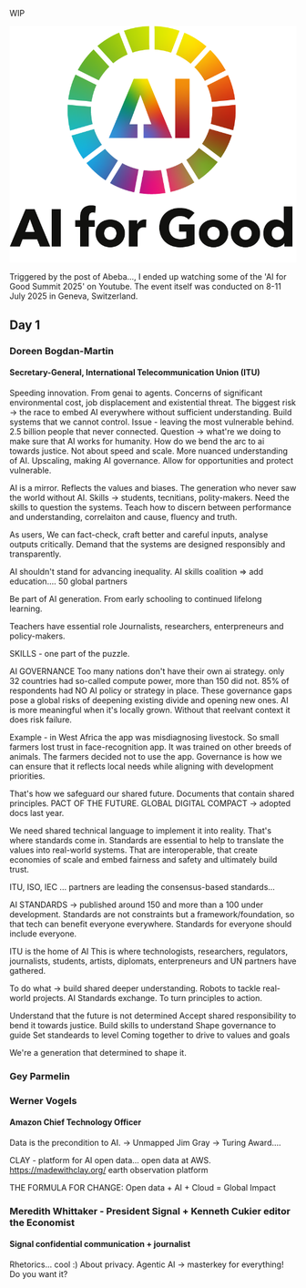 <!--
.. title: WIP - AI for Good Summit 2025   
.. slug: ai-for-good-2025
.. date: 2025-07-29
.. tags: reflection, watch-read-report
.. type: text
.. description: ai-for-good-2025
-->

WIP

<div class ="blog_pic">
    <img class="blog_pic" src="/images/posts/2025/ai-for-good-2025.png">
</div>

Triggered by the post of Abeba..., I ended up watching some of the 'AI for Good Summit 2025' on Youtube. The event itself
was conducted on 8-11 July 2025 in Geneva, Switzerland.

<!-- TEASER_END -->

## Day 1
### Doreen Bogdan-Martin
#### Secretary-General, International Telecommunication Union (ITU)

Speeding innovation. From genai to agents.
Concerns of significant environmental cost, job displacement and existential threat.
The biggest risk -> the race to embed AI everywhere without sufficient understanding.
Build systems that we cannot control.
Issue - leaving the most vulnerable behind. 2.5 billion people that never connected.
Question -> what're we doing to make sure that AI works for humanity. How do we bend the arc to ai towards justice.
Not about speed and scale. More nuanced understanding of AI.
Upscaling, making AI governance. Allow for opportunities and protect vulnerable.

AI is a mirror.
Reflects the values and biases. The generation who never saw the world without AI.
Skills -> students, tecnitians, polity-makers. Need the skills to question the systems.
Teach how to discern between performance and understanding, correlaiton and cause, fluency and truth.

As users, We can fact-check, craft better and careful inputs, analyse outputs critically.
Demand that the systems are designed responsibly and transparently.

AI shouldn't stand for advancing inequality.
AI skills coalition => add education.... 50 global partners

Be part of AI generation. From early schooling to continued lifelong learning.

Teachers have essential role
Journalists, researchers, enterpreneurs and policy-makers.

SKILLS - one part of the puzzle.


AI GOVERNANCE
Too many nations don't have their own ai strategy. only 32 countries had so-called compute power, more than 150 did not.
85% of respondents had NO AI policy or strategy in place. These governance gaps pose a global risks of deepening
existing divide and opening new ones.
AI is more meaningful when it's locally grown. Without that reelvant context it does risk failure.

Example - in West Africa the app was misdiagnosing livestock. So small farmers lost trust in face-recognition app.
It was trained on other breeds of animals. The farmers decided not to use the app.
Governance is how we can ensure that it reflects local needs while aligning with development priorities.

That's how we safeguard our shared future. 
Documents that contain shared principles. PACT OF THE FUTURE. GLOBAL DIGITAL COMPACT -> adopted docs last year.

We need shared technical language to implement it into reality. 
That's where standards come in. Standards are essential to help to translate the values into real-world systems.
That are interoperable, that create economies of scale and embed fairness and safety and ultimately 
build trust. 

ITU, ISO, IEC ... partners are leading the consensus-based standards...

AI STANDARDS -> published around 150 and more than a 100 under development.
Standards are not constraints but a framework/foundation, so that tech can benefit everyone everywhere.
Standards for everyone should include everyone.

ITU is the home of AI
This is where technologists, researchers, regulators, journalists, students, artists,
diplomats, enterpreneurs and UN partners have gathered.

To do what -> build shared deeper understanding. Robots to tackle real-world projects.
AI Standards exchange. To turn principles to action.

Understand that the future is not determined
Accept shared responsibility to bend it towards justice.
Build skills to understand
Shape governance to guide
Set standeards to level
Coming together to drive to values and goals

We're a generation that determined to shape it.


### Gey Parmelin


### Werner Vogels
#### Amazon Chief Technology Officer
Data is the precondition to AI. -> Unmapped
Jim Gray -> Turing Award....

CLAY - platform for AI open data... open data at AWS. https://madewithclay.org/
earth observation platform

THE FORMULA FOR CHANGE:
Open data + AI + Cloud = Global Impact

### Meredith Whittaker - President Signal + Kenneth Cukier editor the Economist
#### Signal confidential communication + journalist
Rhetorics... cool :) About privacy. 
Agentic AI -> masterkey for everything! Do you want it?




